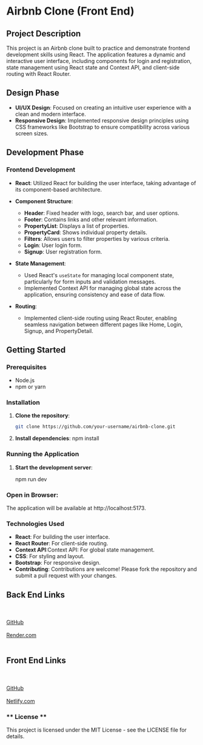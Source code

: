# Airbnb Clone (Front End)

## Project Description

This project is an Airbnb clone built to practice and demonstrate frontend development skills using React. The application features a dynamic and interactive user interface, including components for login and registration, state management using React state and Context API, and client-side routing with React Router.

## Design Phase

- **UI/UX Design**: Focused on creating an intuitive user experience with a clean and modern interface.
- **Responsive Design**: Implemented responsive design principles using CSS frameworks like Bootstrap to ensure compatibility across various screen sizes.

## Development Phase

### Frontend Development

- **React**: Utilized React for building the user interface, taking advantage of its component-based architecture.
- **Component Structure**:

  - **Header**: Fixed header with logo, search bar, and user options.
  - **Footer**: Contains links and other relevant information.
  - **PropertyList**: Displays a list of properties.
  - **PropertyCard**: Shows individual property details.
  - **Filters**: Allows users to filter properties by various criteria.
  - **Login**: User login form.
  - **Signup**: User registration form.

- **State Management**:

  - Used React's `useState` for managing local component state, particularly for form inputs and validation messages.
  - Implemented Context API for managing global state across the application, ensuring consistency and ease of data flow.

- **Routing**:
  - Implemented client-side routing using React Router, enabling seamless navigation between different pages like Home, Login, Signup, and PropertyDetail.

## Getting Started

### Prerequisites

- Node.js
- npm or yarn

### Installation

1. **Clone the repository**:

   ```bash
   git clone https://github.com/your-username/airbnb-clone.git

   ```

2. **Install dependencies**:
   npm install

### Running the Application

1. **Start the development server**:

   npm run dev

### **Open in Browser**:

The application will be available at http://localhost:5173.

### Technologies Used

- **React**: For building the user interface.
- **React Router**: For client-side routing.
- **Context API**:Context API: For global state management.
- **CSS**: For styling and layout.
- **Bootstrap**: For responsive design.
- **Contributing**:
  Contributions are welcome! Please fork the repository and submit a pull request with your changes.

## Back End Links

<br><br>
[GitHub](https://github.com/sshankars1104/AirBnb-Clone-BE.git)
<br><br>
[Render.com](https://airbnb-clone-be-xqje.onrender.com)
<br><br>

## Front End Links

<br><br>
[GitHub](https://github.com/sshankars1104/AirBnb-Clone-FE.git)
<br><br>
[Netlify.com](https://airbnb-clone-fe.netlify.app)

### ** License **

This project is licensed under the MIT License - see the LICENSE file for details.

